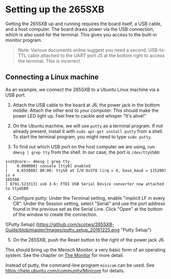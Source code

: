 # Setting up the 265SXB

Getting the 265SXB up and running requires the board itself, a USB cable, and a
host computer. The board draws power via the USB connection, which is also used
for the terminal. This gives you access to the built-in monitor program.

> Note: Various documents online suggest you need a second, USB-to-TTL cable
> attached to the UART port J5 at the bottom right to access the terminal. This
> is incorrect.

## Connecting a Linux machine

As an example, we connect the 265SXB to a Ubuntu Linux machine via a USB port.

1. Attach the USB cable to the board at J6, the power jack in the bottom middle.
Attach the other end to your computer. This should make the power LED light up.
Feel free to cackle and whisper "It's alive!"

2. On the Ubuntu machine, we will use `putty` as a terminal program. If not
already present, install it with `sudo apt-get install putty` from a shell. To
start the terminal program, you might need to type `sudo putty`.

3. To find out which USB port on the host computer we are using, run `dmesg |
grep tty` from the shell. In our case, the port is `/dev/ttyUSB0`:
```
scot@core:~ dmesg | grep tty
[    0.000000] console [tty0] enabled
[    0.655088] 00:06: ttyS0 at I/O 0x3f8 (irq = 4, base_baud = 115200) is a
16550A
[ 8791.523313] usb 3-6: FTDI USB Serial Device converter now attached to ttyUSB0
```

4. Configure putty: Under the Terminal setting, enable "implicit LF in every
CR". Under the Session setting, select "Serial" and use the port address found
in the previous set as the Serial Line. Click "Open" at the bottom of the window
to create the connection.

![Putty Setup]
(https://github.com/scotws/265SXB-Guide/blob/master/Images/putty_setup_20161225.png
"Putty Setup")

5. On the 265SXB, push the Reset button to the right of the power jack J6. 

This should bring up the Mensch Monitor, a very basic form of an operating
system. See the chapter on [The
Monitor](https://github.com/scotws/265SXB-Guide/blob/master/monitor.md) for more
detail.

Instead of putty, the command-line program `minicom` can be used. See
https://help.ubuntu.com/community/Minicom for details.

